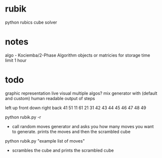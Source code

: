 # rubik
python rubics cube solver


# notes
algo - Kociemba/2-Phase Algorithm
objects or matricies for storage
time limit 1 hour

# todo
graphic representation
live visual
multiple algos?
mix generator with (default and custom)
human readable output of steps

left    up     front   down    right   back
41      51      11      61      21      31
42
43
44
45
46
47
48
49

python rubik.py -r
- call random moves generator and asks you how many moves you want to generate. prints the moves and then the scrambled cube

python rubik.py "example list of moves"
- scrambles the cube and prints the scrambled cube